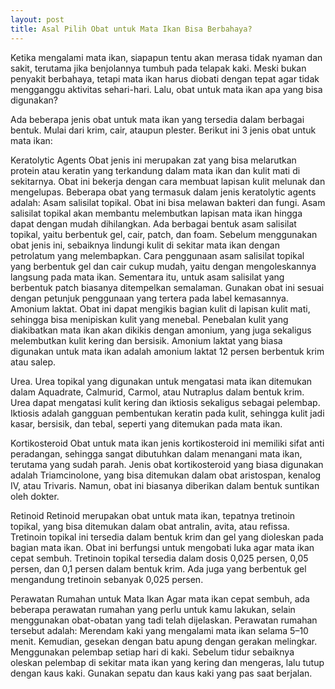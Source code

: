 ```yaml
---
layout: post
title: Asal Pilih Obat untuk Mata Ikan Bisa Berbahaya?
---
```


Ketika mengalami mata ikan, siapapun tentu akan merasa tidak nyaman dan sakit, terutama jika benjolannya tumbuh pada telapak kaki. Meski bukan penyakit berbahaya, tetapi mata ikan harus diobati dengan tepat agar tidak mengganggu aktivitas sehari-hari. Lalu, obat untuk mata ikan apa yang bisa digunakan?

Ada beberapa jenis obat untuk mata ikan yang tersedia dalam berbagai bentuk. Mulai dari krim, cair, ataupun plester. Berikut ini 3 jenis obat untuk mata ikan:

Keratolytic Agents
Obat jenis ini merupakan zat yang bisa melarutkan protein atau keratin yang terkandung dalam mata ikan dan kulit mati di sekitarnya. Obat ini bekerja dengan cara membuat lapisan kulit melunak dan mengelupas. Beberapa obat yang termasuk dalam jenis keratolytic agents adalah:
Asam salisilat topikal. Obat ini bisa melawan bakteri dan fungi. Asam salisilat topikal akan membantu melembutkan lapisan mata ikan hingga dapat dengan mudah dihilangkan. Ada berbagai bentuk asam salisilat topikal, yaitu berbentuk gel, cair, patch, dan foam. Sebelum menggunakan obat jenis ini, sebaiknya lindungi kulit di sekitar mata ikan dengan petrolatum yang melembapkan. Cara penggunaan asam salisilat topikal yang berbentuk gel dan cair cukup mudah, yaitu dengan mengoleskannya langsung pada mata ikan. Sementara itu, untuk asam salisilat yang berbentuk patch biasanya ditempelkan semalaman. Gunakan obat ini sesuai dengan petunjuk penggunaan yang tertera pada label kemasannya.
Amonium laktat. Obat ini dapat mengikis bagian kulit di lapisan kulit mati, sehingga bisa menipiskan kulit yang menebal. Penebalan kulit yang diakibatkan mata ikan akan dikikis dengan amonium, yang juga sekaligus melembutkan kulit kering dan bersisik. Amonium laktat yang biasa digunakan untuk mata ikan adalah amonium laktat 12 persen berbentuk krim atau salep.

Urea. Urea topikal yang digunakan untuk mengatasi mata ikan ditemukan dalam Aquadrate, Calmurid, Carmol, atau Nutraplus dalam bentuk krim. Urea dapat mengatasi kulit kering dan iktiosis sekaligus sebagai pelembap. Iktiosis adalah gangguan pembentukan keratin pada kulit, sehingga kulit jadi kasar, bersisik, dan tebal, seperti yang ditemukan pada mata ikan.

Kortikosteroid
Obat untuk mata ikan jenis kortikosteroid ini memiliki sifat anti peradangan, sehingga sangat dibutuhkan dalam menangani mata ikan, terutama yang sudah parah. Jenis obat kortikosteroid yang biasa digunakan adalah Triamcinolone, yang bisa ditemukan dalam obat aristospan, kenalog IV, atau Trivaris. Namun, obat ini biasanya diberikan dalam bentuk suntikan oleh dokter.

Retinoid
Retinoid merupakan obat untuk mata ikan, tepatnya tretinoin topikal, yang bisa ditemukan dalam obat antralin, avita, atau refissa. Tretinoin topikal ini tersedia dalam bentuk krim dan gel yang dioleskan pada bagian mata ikan. Obat ini berfungsi untuk mengobati luka agar mata ikan cepat sembuh. Tretinoin topikal tersedia dalam dosis 0,025 persen, 0,05 persen, dan 0,1 persen dalam bentuk krim. Ada juga yang berbentuk gel mengandung tretinoin sebanyak 0,025 persen.

Perawatan Rumahan untuk Mata Ikan
Agar mata ikan cepat sembuh, ada beberapa perawatan rumahan yang perlu untuk kamu lakukan, selain menggunakan obat-obatan yang tadi telah dijelaskan. Perawatan rumahan tersebut adalah:
Merendam kaki yang mengalami mata ikan selama 5–10 menit. Kemudian, gesekan dengan batu apung dengan gerakan melingkar.
Menggunakan pelembap setiap hari di kaki. Sebelum tidur sebaiknya oleskan pelembap di sekitar mata ikan yang kering dan mengeras, lalu tutup dengan kaus kaki.
Gunakan sepatu dan kaus kaki yang pas saat berjalan.
